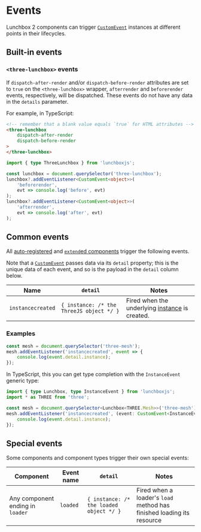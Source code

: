 # Events

Lunchbox 2 components can trigger [`CustomEvent`](https://developer.mozilla.org/en-US/docs/Web/API/CustomEvent) instances at different points in their lifecycles.

## Built-in events

### `<three-lunchbox>` events

If `dispatch-after-render` and/or `dispatch-before-render` attributes are set to `true` on the `<three-lunchbox>` wrapper, `afterrender` and `beforerender` events, respectively, will be dispatched. These events do not have any data in the `details` parameter. 

For example, in TypeScript:

```html
<!-- remember that a blank value equals `true` for HTML attributes -->
<three-lunchbox 
    dispatch-after-render 
    dispatch-before-render
>
</three-lunchbox>
```

```ts
import { type ThreeLunchbox } from 'lunchboxjs';

const lunchbox = document.querySelector('three-lunchbox');
lunchbox?.addEventListener<CustomEvent<object>>(
    'beforerender', 
    evt => console.log('before', evt)
);
lunchbox?.addEventListener<CustomEvent<object>>(
    'afterrender', 
    evt => console.log('after', evt)
);
```

## Common events

All [auto-registered](/components/component-guide.html#auto-registered-components) and [`extend`ed components](/components/component-guide.html#custom-components-via-extend) trigger the following events. 

Note that a [`CustomEvent`](https://developer.mozilla.org/en-US/docs/Web/API/CustomEvent) passes data via its `detail` property; this is the unique data of each event, and so is the payload in the `detail` column below.

| Name              | `detail`                                 | Notes                                                                                                    |
| ----------------- | ---------------------------------------- | -------------------------------------------------------------------------------------------------------- |
| `instancecreated` | `{ instance: /* the ThreeJS object */ }` | Fired when the underlying [instance](/components/component-guide.html#the-instance-property) is created. |

### Examples

```js
const mesh = document.querySelector('three-mesh');
mesh.addEventListener('instancecreated', event => {
    console.log(event.detail.instance);
});
```

In TypeScript, this you can get type completion with the `InstanceEvent` generic type:

```ts
import { type Lunchbox, type InstanceEvent } from 'lunchboxjs';
import * as THREE from 'three';

const mesh = document.querySelector<Lunchbox<THREE.Mesh>>('three-mesh');
mesh.addEventListener('instancecreated', (event: CustomEvent<InstanceEvent<THREE.Mesh>>) => {
    console.log(event.detail.instance);
});
```


## Special events

Some components and component types trigger their own special events:

| Component                        | Event name | `detail`                                | Notes                                                                 |
| -------------------------------- | ---------- | --------------------------------------- | --------------------------------------------------------------------- |
| Any component ending in `loader` | `loaded`   | `{ instance: /* the loaded object */ }` | Fired when a loader's `load` method has finished loading its resource |